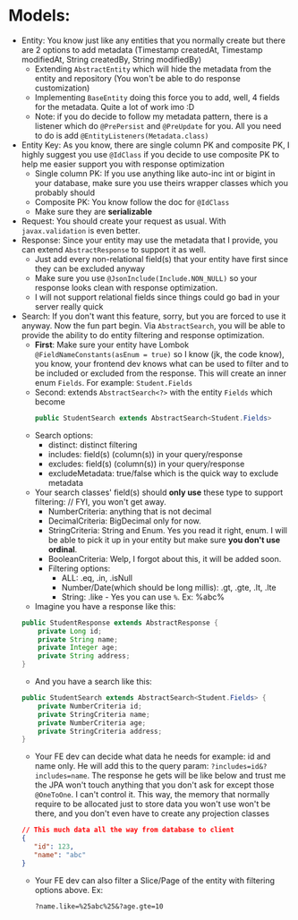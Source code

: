 # Models:

- Entity: You know just like any entities that you normally create but there are 2 options to add metadata (Timestamp createdAt, Timestamp modifiedAt, String
  createdBy, String modifiedBy)
    - Extending `AbstractEntity` which will hide the metadata from the entity and repository (You won't be able to do response customization)
    - Implementing `BaseEntity` doing this force you to add, well, 4 fields for the metadata. Quite a lot of work imo :D
    - Note: if you do decide to follow my metadata pattern, there is a listener which do `@PrePersist` and `@PreUpdate` for you. All you need to do is
      add `@EntityListeners(Metadata.class)`
- Entity Key: As you know, there are single column PK and composite PK, I highly suggest you use `@IdClass` if you decide to use composite PK to help me easier
  support you with response optimization
    - Single column PK: If you use anything like auto-inc int or bigint in your database, make sure you use theirs wrapper classes which you probably should
    - Composite PK: You know follow the doc for `@IdClass`
    - Make sure they are **serializable**
- Request: You should create your request as usual. With `javax.validation` is even better.
- Response: Since your entity may use the metadata that I provide, you can extend `AbstractResponse` to support it as well.
    - Just add every non-relational field(s) that your entity have first since they can be excluded anyway
    - Make sure you use `@JsonInclude(Include.NON_NULL)` so your response looks clean with response optimization.
    - I will not support relational fields since things could go bad in your server really quick
- Search: If you don't want this feature, sorry, but you are forced to use it anyway. Now the fun part begin. Via `AbstractSearch`, you will be able to provide
  the ability to do entity filtering and response optimization.
    - **First**: Make sure your entity have Lombok `@FieldNameConstants(asEnum = true)` so I know (jk, the code know), you know, your frontend dev knows what
      can be used to filter and to be included or excluded from the response. This will create an inner enum `Fields`. For example: `Student.Fields`
    - Second: extends `AbstractSearch<?>` with the entity `Fields` which become
      ```java
      public StudentSearch extends AbstractSearch<Student.Fields>
      ```
    - Search options:
        - distinct: distinct filtering
        - includes: field(s) (column(s)) in your query/response
        - excludes: field(s) (column(s)) in your query/response
        - excludeMetadata: true/false which is the quick way to exclude metadata
    - Your search classes' field(s) should **only use** these type to support filtering: // FYI, you won't get away.
        - NumberCriteria: anything that is not decimal
        - DecimalCriteria: BigDecimal only for now.
        - StringCriteria: String and Enum. Yes you read it right, enum. I will be able to pick it up in your entity but make sure **you don't use ordinal**.
        - BooleanCriteria: Welp, I forgot about this, it will be added soon.
        - Filtering options:
            - ALL: .eq, .in, .isNull
            - Number/Date(which should be long millis): .gt, .gte, .lt, .lte
            - String: .like - Yes you can use `%`. Ex: %abc%
    - Imagine you have a response like this:
    ```java
    public StudentResponse extends AbstractResponse {
        private Long id;
        private String name;
        private Integer age;
        private String address;
    }
    ```
    - And you have a search like this:
    ```java
    public StudentSearch extends AbstractSearch<Student.Fields> {
        private NumberCriteria id;
        private StringCriteria name;
        private NumberCriteria age;
        private StringCriteria address;
    }
    ```
    - Your FE dev can decide what data he needs for example: id and name only. He will add this to the query param: `?includes=id&?includes=name`. The response
      he gets will be like below and trust me the JPA won't touch anything that you don't ask for except those `@OneToOne`. I can't control it. This way, the
      memory that normally require to be allocated just to store data you won't use won't be there, and you don't even have to create any projection classes
    ```json
    // This much data all the way from database to client
    {
       "id": 123,
       "name": "abc"
    }
    ```
    - Your FE dev can also filter a Slice/Page of the entity with filtering options above. Ex:
      ```
      ?name.like=%25abc%25&?age.gte=10
      ```